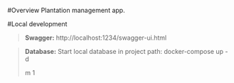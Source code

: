 #Overview 
 Plantation management app.

#Local development
 
 >**Swagger:** http://localhost:1234/swagger-ui.html

 >**Database:** Start local database in project path: docker-compose up -d
>
>m 1